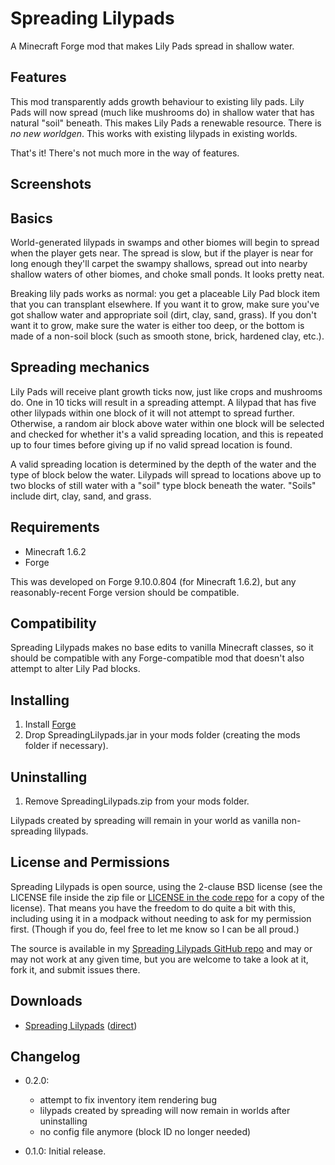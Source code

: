 Spreading Lilypads
==================

A Minecraft Forge mod that makes Lily Pads spread in shallow water.

Features
--------

This mod transparently adds growth behaviour to existing lily pads. Lily Pads will now
spread (much like mushrooms do) in shallow water that has natural "soil" beneath.
This makes Lily Pads a renewable resource.
There is *no new worldgen*. This works with existing lilypads in existing worlds.

That's it! There's not much more in the way of features.

Screenshots
-----------



Basics
------

World-generated lilypads in swamps and other biomes will begin to spread when the player
gets near. The spread is slow, but if the player is near for long enough they'll carpet
the swampy shallows, spread out into nearby shallow waters of other biomes, and choke
small ponds. It looks pretty neat.

Breaking lily pads works as normal: you get a placeable Lily Pad block item that you can
transplant elsewhere. If you want it to grow, make sure you've got shallow water and
appropriate soil (dirt, clay, sand, grass). If you don't want it to grow, make sure the
water is either too deep, or the bottom is made of a non-soil block (such as smooth stone,
brick, hardened clay, etc.).

Spreading mechanics
-------------------

Lily Pads will receive plant growth ticks now, just like crops and mushrooms do.
One in 10 ticks will result in a spreading attempt. A lilypad that has five other
lilypads within one block of it will not attempt to spread further. Otherwise, a random
air block above water within one block will be selected and checked for whether it's
a valid spreading location, and this is repeated up to four times before giving up
if no valid spread location is found.

A valid spreading location is determined by the depth of the water and the type of block
below the water. Lilypads will spread to locations above up to two blocks of still water
with a "soil" type block beneath the water. "Soils" include dirt, clay, sand, and grass. 

Requirements
------------

- Minecraft 1.6.2
- Forge

This was developed on Forge 9.10.0.804 (for Minecraft 1.6.2), but any reasonably-recent
Forge version should be compatible.

Compatibility
-------------

Spreading Lilypads makes no base edits to vanilla Minecraft classes, so it should be
compatible with any Forge-compatible mod that doesn't also attempt to alter Lily Pad
blocks.

Installing
----------

1. Install [Forge](http://www.minecraftforge.net/wiki/Installation/Universal)
2. Drop SpreadingLilypads.jar in your mods folder (creating the mods folder if necessary).

Uninstalling
------------

1. Remove SpreadingLilypads.zip from your mods folder.

Lilypads created by spreading will remain in your world as vanilla non-spreading lilypads.

License and Permissions
-----------------------

Spreading Lilypads is open source, using the 2-clause BSD license (see the LICENSE file
inside the zip file or [LICENSE in the code repo](https://github.com/eggdropsoap/Spreading-Lilypads/blob/master/LICENSE)
for a copy of the license). That means you have the freedom to do
quite a bit with this, including using it in a modpack without needing to ask for my
permission first. (Though if you do, feel free to let me know so I can be all proud.)

The source is available in my
[Spreading Lilypads GitHub repo](https://github.com/eggdropsoap/Spreading-Lilypads)
and may or may not work at any given time,
but you are welcome to take a look at it, fork it, and submit issues there.

Downloads
---------

- [Spreading Lilypads](http://adf.ly/URwvS) ([direct](http://eggdropsoap.pipemaze.com/minecraft/mods/spreading-lilypads/))

Changelog
---------

- 0.2.0:

    - attempt to fix inventory item rendering bug
    - lilypads created by spreading will now remain in worlds after uninstalling
    - no config file anymore (block ID no longer needed)

- 0.1.0: Initial release.